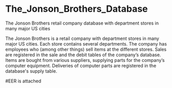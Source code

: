 # The_Jonson_Brothers_Database
The Jonson Brothers retail company database with department stores in many major US cities

The Jonson Brothers is a retail company with department stores in many major
US cities. Each store contains several departments. The company has
employees who (among other things) sell items at the different stores. Sales are
registered in the sale and the debit tables of the company’s database. Items are
bought from various suppliers, supplying parts for the company’s
computer equipment. Deliveries of computer parts are registered in the database's supply
table.

#EER is attached

